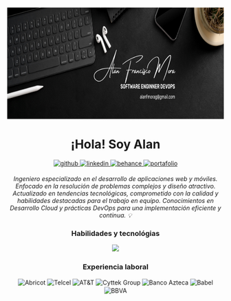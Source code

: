<p align="center">
  <img src="https://raw.githubusercontent.com/alanmgg/Assets/main/Readme/devops.png" height="260"/>
</p>

<h1 align="center">¡Hola! Soy Alan</h1>

<p align="center">
  <a href="https://github.com/alanmgg" target="_blank">
    <img src=https://img.shields.io/badge/github-%2300acee.svg?color=000000&style=for-the-badge&logo=github&logoColor=white alt=github style="margin-bottom: 5px;" />
  </a>
  <a href="https://www.linkedin.com/in/alanmgg/" target="_blank">
    <img src=https://img.shields.io/badge/linkedin-%2300acee.svg?color=405DE6&style=for-the-badge&logo=linkedin&logoColor=white alt=linkedin style="margin-bottom: 5px;" />
  </a>
  <a href="https://www.behance.net/alanmgg" target="_blank">
    <img src=https://img.shields.io/badge/behance-%2300acee.svg?color=0055FD&style=for-the-badge&logo=behance&logoColor=white alt=behance style="margin-bottom: 5px;" />
  </a>
  <a href="http://www.alanfmorag.tech/" target="_blank">
    <img src=https://img.shields.io/badge/portafolio-%2300acee.svg?color=00AC62&style=for-the-badge&logo=Microsoft-edge&logoColor=white alt=portafolio style="margin-bottom: 5px;" />
  </a>
</p>

<p align="center">
  <em>
Ingeniero especializado en el desarrollo de aplicaciones web y móviles. Enfocado en la resolución de problemas complejos y diseño atractivo. Actualizado en tendencias tecnológicas, comprometido con la calidad y habilidades destacadas para el trabajo en equipo. Conocimientos en Desarrollo Cloud y prácticas DevOps para una implementación eficiente y continua. 💡
  </em>
</p>       

<h3 align="center">Habilidades y tecnológias</h3>
<p align="center">
  <a href="https://skillicons.dev">
    <img src="https://skillicons.dev/icons?i=html,css,js,py,bash,react,nextjs,angular,nodejs,fastapi,flask,django,firebase,mongodb,v,docker,kubernetes,jenkins,ansible,aws,gcp,heroku,mysql,postgres,vscode,git,linux&perline=9" />
  </a>
</p>

<h3 align="center">Experiencia laboral</h3>
<p align="center" classname="justify-content: center;">
  <img align="center" title="Abricot" alt="Abricot" width="80px" src="http://abricot.com.mx/images/logo-abricot.png" />  
  <img align="center" title="Telcel" alt="Telcel" width="80px" src="https://upload.wikimedia.org/wikipedia/commons/8/8e/Telcel_logo.svg" />  
  <img align="center" title="AT&T" alt="AT&T" width="70px" src="https://upload.wikimedia.org/wikipedia/commons/3/31/AT%26T_logo_2016.svg" />  
  <img align="center" title="Cyttek Group" alt="Cyttek Group" width="75px" src="https://cyttek.com/img/logo-dark.png" />
  <img align="center" title="Banco Azteca" alt="Banco Azteca" width="80px" src="https://comunidadblogger.net/wp-content/uploads/2020/11/BANCO-AZTECA-LOGO-02.png" />  
  <img align="center" title="Babel" alt="Babel" width="90px" src="https://www.babelgroup.com/Content/Styles/img/rebranding/logotipo-babel.svg" />  
  <img align="center" title="BBVA" alt="BBVA" width="70px" src="https://upload.wikimedia.org/wikipedia/commons/thumb/0/05/BBVA_2019.svg/1280px-BBVA_2019.svg.png" />
</p>
